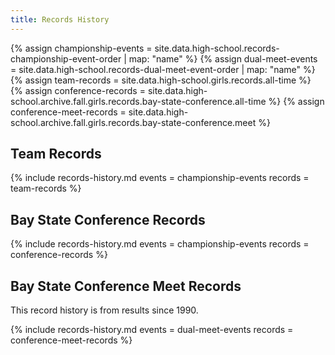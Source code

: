 ```yaml
---
title: Records History
---
```


{% assign championship-events = site.data.high-school.records-championship-event-order | map: "name" %}
{% assign dual-meet-events = site.data.high-school.records-dual-meet-event-order | map: "name" %}
{% assign team-records = site.data.high-school.girls.records.all-time %}
{% assign conference-records = site.data.high-school.archive.fall.girls.records.bay-state-conference.all-time %}
{% assign conference-meet-records = site.data.high-school.archive.fall.girls.records.bay-state-conference.meet %}

## Team Records

{% include records-history.md
  events = championship-events
  records = team-records %}

## Bay State Conference Records

{% include records-history.md
  events = championship-events
  records = conference-records %}

## Bay State Conference Meet Records

This record history is from results since 1990.

{% include records-history.md
  events = dual-meet-events
  records = conference-meet-records %}
